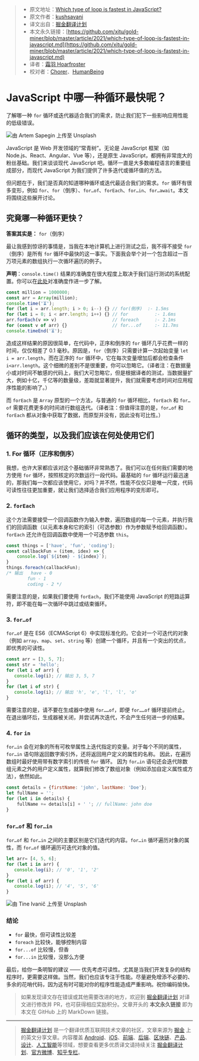 > * 原文地址：[Which type of loop is fastest in JavaScript?](https://medium.com/javascript-in-plain-english/which-type-of-loop-is-fastest-in-javascript-ec834a0f21b9)
> * 原文作者：[kushsavani](https://kushsavani.medium.com/)
> * 译文出自：[掘金翻译计划](https://github.com/xitu/gold-miner)
> * 本文永久链接：[https://github.com/xitu/gold-miner/blob/master/article/2021/which-type-of-loop-is-fastest-in-javascript.md](https://github.com/xitu/gold-miner/blob/master/article/2021/which-type-of-loop-is-fastest-in-javascript.md)
> * 译者：[霜羽 Hoarfroster](https://github.com/PassionPenguin)
> * 校对者：[Chorer](https://github.com/Chorer)、[HumanBeing](https://github.com/HumanBeingXenon)

# JavaScript 中哪一种循环最快呢？

了解哪一种 `for` 循环或迭代器适合我们的需求，防止我们犯下一些影响应用性能的低级错误。

![由 [Artem Sapegin](https://unsplash.com/@sapegin?utm_source=medium&utm_medium=referral) 上传至 [Unsplash](https://unsplash.com/?utm_source=medium&utm_medium=referral)](https://miro.medium.com/max/10944/0*FjGuCxH-seN1PrRF)

JavaScript 是 Web 开发领域的“常青树”。无论是 JavaScript 框架（如 Node.js、React、Angular、Vue 等），还是原生 JavaScript，都拥有非常庞大的粉丝基础。我们来谈谈现代 JavaScript 吧。循环一直是大多数编程语言的重要组成部分，而现代 JavaScript 为我们提供了许多迭代或循环值的方法。

但问题在于，我们是否真的知道哪种循环或迭代最适合我们的需求。`for` 循环有很多变形，例如 `for`、`for`（倒序）、`for…of`、`forEach`、`for…in`、`for…await`。本文将围绕这些展开讨论。

## **究竟哪一种循环更快？**

**答案其实是：** `for`（倒序）

最让我感到惊讶的事情是，当我在本地计算机上进行测试之后，我不得不接受 `for`（倒序）是所有 `for` 循环中最快的这一事实。下面我会举个对一个包含超过一百万项元素的数组执行一次循环遍历的例子。

**声明**：`console.time()` 结果的准确度在很大程度上取决于我们运行测试的系统配置。你可以在[此处](https://johnresig.com/blog/accuracy-of-javascript-time/)对准确度作进一步了解。

```js
const million = 1000000; 
const arr = Array(million);
console.time('⏳');
for (let i = arr.length; i > 0; i--) {} // for(倒序) 	:- 1.5ms
for (let i = 0; i < arr.length; i++) {} // for          :- 1.6ms
arr.forEach(v => v)                     // foreach      :- 2.1ms
for (const v of arr) {}                 // for...of     :- 11.7ms
console.timeEnd('⏳');
```

造成这样结果的原因很简单，在代码中，正序和倒序的 `for` 循环几乎花费一样的时间，仅仅相差了 0.1 毫秒。原因是，`for`（倒序）只需要计算一次起始变量 `let i = arr.length`，而在正序的 `for` 循环中，它在每次变量增加后都会检查条件 `i<arr.length`。这个细微的差别不是很重要，你可以忽略它。（译者注：在数据量小或对时间不敏感的代码上，我们大可忽略它，但是根据译者的测试，当数据量扩大，例如十亿，千亿等的数量级，差距就显著提升，我们就需要考虑时间对应用程序性能的影响了。）

而 `forEach` 是 `Array` 原型的一个方法，与普通的 `for` 循环相比，`forEach` 和 `for…of` 需要花费更多的时间进行数组迭代。（译者注：但值得注意的是，`for…of` 和 `forEach` 都从对象中获取了数据，而原型并没有，因此没有可比性。）

## **循环的类型，以及我们应该在何处使用它们**

### **1. For 循环（正序和倒序）**

我想，也许大家都应该对这个基础循环非常熟悉了。我们可以在任何我们需要的地方使用 `for` 循环，按照核定的次数运行一段代码。最基础的 `for` 循环运行最迅速的，那我们每一次都应该使用它，对吗？并不然，性能不仅仅只是唯一尺度，代码可读性往往更加重要，就让我们选择适合我们应用程序的变形即可。

### **2. `forEach`**

这个方法需要接受一个回调函数作为输入参数，遍历数组的每一个元素，并执行我们的回调函数（以元素本身和它的索引（可选参数）作为参数赋予给回调函数）。`forEach` 还允许在回调函数中使用一个可选参数 `this`。

```js
const things = ['have', 'fun', 'coding'];
const callbackFun = (item, idex) => {
    console.log(`${item} - ${index}`);
}
things.foreach(callbackFun); 
/* 输出 	have - 0
      	fun - 1
      	coding - 2 */
```

需要注意的是，如果我们要使用 `forEach`，我们不能使用 JavaScript 的短路运算符，即不能在每一次循环中跳过或结束循环。

### **3. `for…of`**

`for…of` 是在 ES6（ECMAScript 6）中实现标准化的。它会对一个可迭代的对象（例如 `array`、`map`、`set`、`string` 等）创建一个循环，并且有一个突出的优点，即优秀的可读性。

```js
const arr = [3, 5, 7];
const str = 'hello';
for (let i of arr) {
   console.log(i); // 输出 3, 5, 7
}
for (let i of str) {
   console.log(i); // 输出 'h', 'e', 'l', 'l', 'o'
}
```

需要注意的是，请不要在生成器中使用 `for……of`，即便 `for……of` 循环提前终止。在退出循环后，生成器被关闭，并尝试再次迭代，不会产生任何进一步的结果。

### **4. `for` `in`**

`for…in` 会在对象的所有可枚举属性上迭代指定的变量。对于每个不同的属性，`for…in` 语句除返回数字索引外，还将返回用户定义的属性的名称。
因此，在遍历数组时最好使用带有数字索引的传统 `for` 循环。 因为 `for…in` 语句还会迭代除数组元素之外的用户定义属性，就算我们修改了数组对象（例如添加自定义属性或方法），依然如此。

```js
const details = {firstName: 'john', lastName: 'Doe'};
let fullName = '';
for (let i in details) {
    fullName += details[i] + ' '; // fullName: john doe
}
```

### `for…of` 和 `for…in`

`for…of` 和 `for…in` 之间的主要区别是它们迭代的内容。`for…in` 循环遍历对象的属性，而 `for…of` 循环遍历可迭代对象的值。

```js
let arr= [4, 5, 6];
for (let i in arr) {
   console.log(i); // '0', '1', '2'
}
for (let i of arr) {
   console.log(i); // '4', '5', '6'
}
```

![由 [Tine Ivanič](https://unsplash.com/@tine999?utm_source=medium&utm_medium=referral) 上传至 [Unsplash](https://unsplash.com/?utm_source=medium&utm_medium=referral)](https://miro.medium.com/max/12000/0*E9FPH2LFeFnTGWF5)

### **结论**

- `for` 最快，但可读性比较差
- `foreach` 比较快，能够控制内容
- `for...of` 比较慢，但香
- `for...in` 比较慢，没那么方便

最后，给你一条明智的建议 —— 优先考虑可读性。尤其是当我们开发复杂的结构程序时，更需要这样做。当然，我们也应该专注于性能。尽量避免增添不必要的、多余的花哨代码，因为这有时可能对你的程序性能造成严重影响。祝你编码愉快。

> 如果发现译文存在错误或其他需要改进的地方，欢迎到 [掘金翻译计划](https://github.com/xitu/gold-miner) 对译文进行修改并 PR，也可获得相应奖励积分。文章开头的 **本文永久链接** 即为本文在 GitHub 上的 MarkDown 链接。
---
> [掘金翻译计划](https://github.com/xitu/gold-miner) 是一个翻译优质互联网技术文章的社区，文章来源为 [掘金](https://juejin.im) 上的英文分享文章。内容覆盖 [Android](https://github.com/xitu/gold-miner#android)、[iOS](https://github.com/xitu/gold-miner#ios)、[前端](https://github.com/xitu/gold-miner#前端)、[后端](https://github.com/xitu/gold-miner#后端)、[区块链](https://github.com/xitu/gold-miner#区块链)、[产品](https://github.com/xitu/gold-miner#产品)、[设计](https://github.com/xitu/gold-miner#设计)、[人工智能](https://github.com/xitu/gold-miner#人工智能)等领域，想要查看更多优质译文请持续关注 [掘金翻译计划](https://github.com/xitu/gold-miner)、[官方微博](http://weibo.com/juejinfanyi)、[知乎专栏](https://zhuanlan.zhihu.com/juejinfanyi)。
